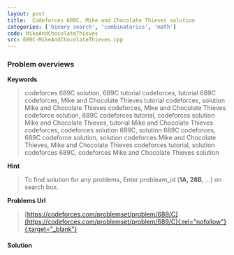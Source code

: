 ```yaml
---
layout: post
title:  Codeforces 689C. Mike and Chocolate Thieves solution
categories: ['binary search', 'combinatorics', 'math']
code: MikeAndChocolateThieves
src: 689C-MikeAndChocolateThieves.cpp
---
```

### **Problem overviews**

**Keywords**
> codeforces 689C solution, 689C tutorial codeforces, tutorial 689C codeforces, Mike and Chocolate Thieves tutorial codeforces, solution Mike and Chocolate Thieves codeforces, Mike and Chocolate Thieves codeforce solution, 689C codeforces tutorial, codeforces solution Mike and Chocolate Thieves, tutorial Mike and Chocolate Thieves codeforces, codeforces solution 689C, solution 689C codeforces, 689C codeforce solution, solution codeforces Mike and Chocolate Thieves, Mike and Chocolate Thieves codeforces tutorial, solution codeforces 689C, codeforces Mike and Chocolate Thieves solution

**Hint**
> To find solution for any problems, Enter probleam_id (**1A, 28B**, ...) on search box. 

**Problems Url**
> [https://codeforces.com/problemset/problem/689/C](https://codeforces.com/problemset/problem/689/C){:rel="nofollow"}{:target="_blank"}

#### **Solution**



